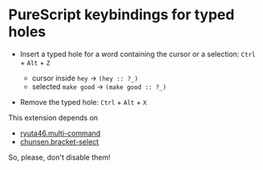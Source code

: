 # PureScript keybindings for typed holes

* Insert a typed hole for a word containing the cursor or a selection: `Ctrl` + `Alt` + `Z`
  * cursor inside `hey` -> `(hey :: ?_)`
  * selected `make good` -> `(make good :: ?_)`

* Remove the typed hole: `Ctrl` + `Alt` + `X`

This extension depends on

* [ryuta46.multi-command](https://marketplace.visualstudio.com/items?itemName=ryuta46.multi-command)
* [chunsen.bracket-select](https://marketplace.visualstudio.com/items?itemName=chunsen.bracket-select)

So, please, don't disable them!
